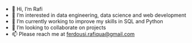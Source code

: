 - 👋 Hi, I’m Rafi
- 👀 I’m interested in data engineering, data science and web development
- 🌱 I’m currently working to improve my skills in SQL and Python
- 💞️ I’m looking to collaborate on projects  
- 📫 Please reach me at ferdousi.rafiqua@gmail.com

